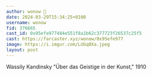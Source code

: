 ```yaml
---
author: wonow 🎩
date: 2024-03-29T15:34:25+0100
username: wonow
fid: 376665
cast_id: 0x95efe977484e551f8a1b62c377723f26537c25f5
cast: https://farcaster.xyz/wonow/0x95efe977
image: https://i.imgur.com/LUGq0Xa.jpeg
layout: post
---
```


Wassily Kandinsky
"Über das Geistige in der Kunst," 1910

<img src='https://i.imgur.com/LUGq0Xa.jpeg' alt='' referrerpolicy='no-referrer'/>
